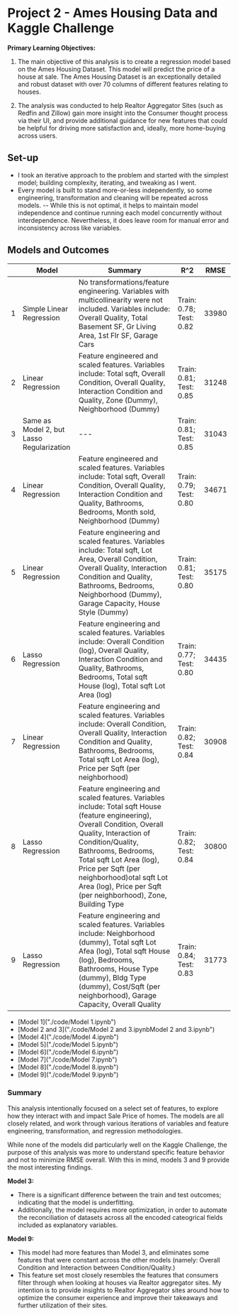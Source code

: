 # Project 2 - Ames Housing Data and Kaggle Challenge

**Primary Learning Objectives:**

1. The main objective of this analysis is to create a regression model based on the Ames Housing Dataset. This model will predict the price of a house at sale. The Ames Housing Dataset is an exceptionally detailed and robust dataset with over 70 columns of different features relating to houses.

2. The analysis was conducted to help Realtor Aggregator Sites (such as Redfin and Zillow) gain more insight into the Consumer thought process via their UI, and provide additional guidance for new features that could be helpful for driving more satisfaction and, ideally, more home-buying across users.


## Set-up
- I took an iterative approach to the problem and started with the simplest model; building complexity, iterating, and tweaking as I went.
- Every model is built to stand more-or-less independently, so some engineering, transformation and cleaning will be repeated across models.
-- While this is not optimal, it helps to maintain model independence and continue running each model concurrently without interdependence. Nevertheless, it does leave room for manual error and inconsistency across like variables.


## Models and Outcomes

| | **Model** | **Summary** | **R^2** | **RMSE** |
| --- | --- | --- | --- | --- |
| 1 | Simple Linear Regression | No transformations/feature engineering. Variables with multicollinearity were not included. Variables include: Overall Quality, Total Basement SF, Gr Living Area, 1st Flr SF, Garage Cars | Train: 0.78; Test: 0.82 | 33980 |
| 2 | Linear Regression | Feature engineered and scaled features. Variables include: Total sqft, Overall Condition, Overall Quality, Interaction Condition and Quality, Zone (Dummy), Neighborhood (Dummy) | Train: 0.81; Test: 0.85  | 31248 |
| 3 | Same as Model 2, but Lasso Regularization | --- | Train: 0.81; Test: 0.85 | 31043 |
| 4 | Linear Regression | Feature engineered and scaled features. Variables include: Total sqft, Overall Condition, Overall Quality, Interaction Condition and Quality, Bathrooms, Bedrooms, Month sold, Neighborhood (Dummy) | Train: 0.79; Test: 0.80 | 34671 |
| 5 | Linear Regression | Feature engineering and scaled features. Variables include: Total sqft, Lot Area, Overall Condition, Overall Quality, Interaction Condition and Quality, Bathrooms, Bedrooms, Neighborhood (Dummy), Garage Capacity, House Style (Dummy) | Train: 0.81; Test: 0.80 | 35175 |
| 6 | Lasso Regression | Feature engineering and scaled features. Variables include: Overall Condition (log), Overall Quality, Interaction Condition and Quality, Bathrooms, Bedrooms, Total sqft House (log), Total sqft Lot Area (log) | Train: 0.77; Test: 0.80 | 34435 |
| 7 | Linear Regression | Feature engineering and scaled features. Variables include: Overall Condition, Overall Quality, Interaction Condition and Quality, Bathrooms, Bedrooms, Total sqft Lot Area (log), Price per Sqft (per neighborhood) | Train: 0.82; Test: 0.84 | 30908 | 
| 8 | Lasso Regression | Feature engineering and scaled features. Variables include: Total sqft House (feature engineering), Overall Condition, Overall Quality, Interaction of Condition/Quality, Bathrooms, Bedrooms, Total sqft Lot Area (log), Price per Sqft (per neighborhood)otal sqft Lot Area (log), Price per Sqft (per neighborhood), Zone, Building Type | Train: 0.82; Test: 0.84 | 30800 | 
| 9 | Lasso Regression | Feature engineering and scaled features. Variables include: Neighborhood (dummy), Total sqft Lot Afea (log), Total sqft House (log), Bedrooms, Bathrooms, House Type (dummy), Bldg Type (dummy), Cost/Sqft (per neighborhood), Garage Capacity, Overall Quality | Train: 0.84; Test: 0.83 | 31773| 


- [Model 1]("./code/Model 1.ipynb")
- [Model 2 and 3]("./code/Model 2 and 3.ipynbModel 2 and 3.ipynb")
- [Model 4]("./code/Model 4.ipynb")
- [Model 5]("./code/Model 5.ipynb")
- [Model 6]("./code/Model 6.ipynb")
- [Model 7]("./code/Model 7.ipynb")
- [Model 8]("./code/Model 8.ipynb")
- [Model 9]("./code/Model 9.ipynb")


### Summary 

This analysis intentionally focused on a select set of features, to explore how they interact with and impact Sale Price of homes. The models are all closely related, and work through various iterations of variables and feature engineering, transformation, and regression methodologies.

While none of the models did particularly well on the Kaggle Challenge, the purpose of this analysis was more to understand specific feature behavior and not to minimize RMSE overall. With this in mind, models 3 and 9 provide the most interesting findings.

**Model 3:**
- There is a significant difference between the train and test outcomes; indicating that the model is underfitting.
- Additionally, the model requires more optimization, in order to automate the reconciliation of datasets across all the encoded cateogrical fields included as explanatory variables.

**Model 9:** 
- This model had more features than Model 3, and eliminates some features that were constant across the other models (namely: Overall Condition and Interaction between Condition/Quality.)
- This feature set most closely resembles the features that consumers filter through when looking at houses via Realtor aggregator sites. My intention is to provide insights to Realtor Aggregator sites around how to optimize the consumer experience and improve their takeaways and further utilization of their sites.
